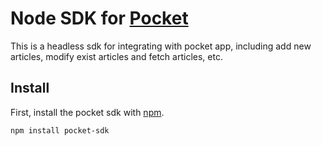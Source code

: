# Node SDK for [Pocket](http://getpocket.com)
This is a headless sdk for integrating with pocket app, including add new articles, modify exist articles and fetch articles, etc.

## Install

First, install the pocket sdk with [npm](http://npmjs.org).
```
npm install pocket-sdk
```
